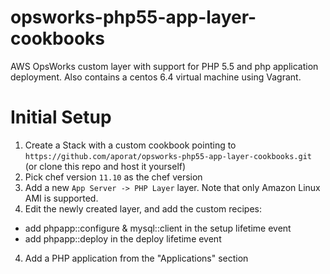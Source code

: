 opsworks-php55-app-layer-cookbooks
==================================

AWS OpsWorks custom layer with support for PHP 5.5 and php application deployment. Also contains a centos 6.4 virtual machine using Vagrant.

Initial Setup
=============
1. Create a Stack with a custom cookbook pointing to `https://github.com/aporat/opsworks-php55-app-layer-cookbooks.git` (or clone this repo and host it yourself)
2. Pick chef version `11.10` as the chef version
2. Add a new `App Server -> PHP Layer` layer. Note that only Amazon Linux AMI is supported. 
3. Edit the newly created layer, and add the custom recipes:

  * add phpapp::configure & mysql::client in the setup lifetime event
  * add phpapp::deploy in the deploy lifetime event
4. Add a PHP application from the "Applications" section
